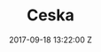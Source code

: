 ---
title: Ceska
date: 2017-09-18 13:22:00 Z
position: 0
client: Erste Bank
video: https://vimeo.com/207111863
image: "/uploads/erste-bank-ceska.jpg"

director: Dan Difelice
producer: Ondrej Mathe
production-company: Boogie Films
layout: project
---